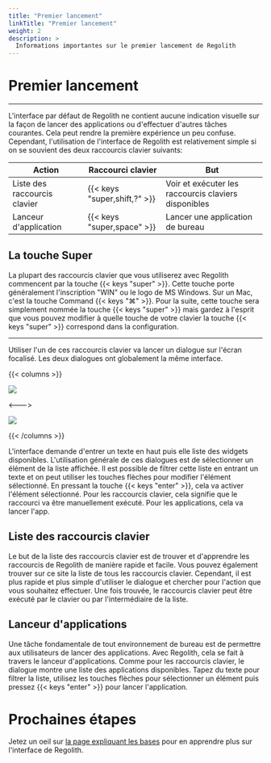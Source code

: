 ```yaml
---
title: "Premier lancement"
linkTitle: "Premier lancement"
weight: 2
description: >
  Informations importantes sur le premier lancement de Regolith
---
```


# Premier lancement

---

L'interface par défaut de Regolith ne contient aucune indication visuelle sur la façon de lancer des applications ou d'effectuer d'autres tâches courantes.
Cela peut rendre la première expérience un peu confuse. Cependant, l'utilisation de l'interface de Regolith est relativement simple si on se souvient des
deux raccourcis clavier suivants:

| Action                       | Raccourci clavier            | But                                                  |
| ---------------------------- | ---------------------------- | ---------------------------------------------------- |
| Liste des raccourcis clavier | {{< keys "super,shift,?" >}} | Voir et exécuter les raccourcis claviers disponibles |
| Lanceur d'application        | {{< keys "super,space" >}}   | Lancer une application de bureau                     |

## La touche Super

La plupart des raccourcis clavier que vous utiliserez avec Regolith commencent par la touche {{< keys "super" >}}.
Cette touche porte généralement l'inscription "WIN" ou le logo de MS Windows.
Sur un Mac, c'est la touche Command {{< keys "⌘" >}}. Pour la suite, cette touche sera simplement nommée la touche {{< keys "super" >}} mais gardez à l'esprit que vous pouvez modifier à quelle touche de votre clavier la touche {{< keys "super" >}} correspond dans la configuration.

---

Utiliser l'un de ces raccourcis clavier va lancer un dialogue sur l'écran focalisé. Les deux dialogues ont globalement la même interface.

{{< columns >}}

![](/images/v-tour/regolith-ilia-keybinding-window.png)

<--->

![](/images/v-tour/regolith-ilia-apps-window.png)

{{< /columns >}}

L'interface demande d'entrer un texte en haut puis elle liste des widgets disponibles.
L'utilisation générale de ces dialogues est de sélectionner un élément de la liste affichée. Il est possible de filtrer cette liste en entrant un texte et on peut utiliser les touches flèches pour modifier l'élément sélectionné. En pressant la touche {{< keys "enter" >}}, cela va activer l'élément sélectionné.
Pour les raccourcis clavier, cela signifie que le raccourci va être manuellement exécuté. Pour les applications, cela va lancer l'app.

## Liste des raccourcis clavier

Le but de la liste des raccourcis clavier est de trouver et d'apprendre les raccourcis de Regolith de manière rapide et facile.
Vous pouvez également trouver sur ce site la liste de tous les raccourcis clavier. Cependant, il est plus rapide et plus simple d'utiliser le dialogue et chercher pour l'action que vous souhaitez effectuer. Une fois trouvée, le raccourcis clavier peut être exécuté par le clavier ou par l'intermédiaire de la liste.

## Lanceur d'applications

Une tâche fondamentale de tout environnement de bureau est de permettre aux utilisateurs de lancer des applications.
Avec Regolith, cela se fait à travers le lanceur d'applications. Comme pour les raccourcis clavier, le dialogue montre une liste des applications disponibles.
Tapez du texte pour filtrer la liste, utilisez les touches flèches pour sélectionner un élément puis pressez {{< keys "enter" >}} pour lancer l'application.

# Prochaines étapes

Jetez un oeil sur [la page expliquant les bases](../basics) pour en apprendre plus sur l'interface de Regolith.
